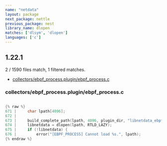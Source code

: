 ```yaml
---
name: "netdata"
layout: package
next_package: nettle
previous_package: nest
library_name: dlopen
matches: ['dlsym', 'dlopen']
languages: ['c']
---
```

## 1.22.1
2 / 1590 files match, 1 filtered matches.

 - [collectors/ebpf_process.plugin/ebpf_process.c](#collectorsebpf_processpluginebpf_processc)

### collectors/ebpf_process.plugin/ebpf_process.c

```c

{% raw %}
671 |     char lpath[4096];
672 | 
673 |     build_complete_path(lpath, 4096, plugin_dir, "libnetdata_ebpf.so");
674 |     libnetdata = dlopen(lpath, RTLD_LAZY);
675 |     if (!libnetdata) {
676 |         error("[EBPF_PROCESS] Cannot load %s.", lpath);
{% endraw %}

```